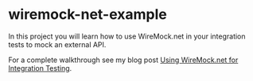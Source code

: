 # wiremock-net-example

In this project you will learn how to use WireMock.net in your integration tests to mock an external API.

For a complete walkthrough see my blog post [Using WireMock.net for Integration Testing](https://www.alexhyett.com/using-wiremock-net-integration-tests/).
